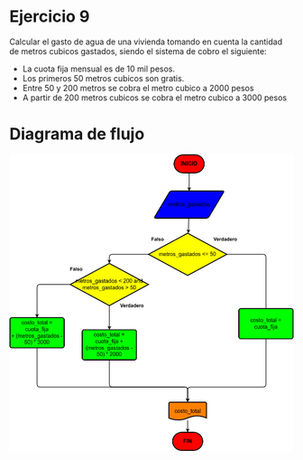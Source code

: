 # Ejercicio 9

Calcular el gasto de agua de una vivienda tomando en cuenta la cantidad de metros cubicos gastados, siendo el sistema de cobro el siguiente:

- La cuota fija mensual es de 10 mil pesos.
- Los primeros 50 metros cubicos son gratis.
- Entre 50 y 200 metros se cobra el metro cubico a 2000 pesos
- A partir de 200 metros cubicos se cobra el metro cubico a 3000 pesos

# Diagrama de flujo

![Diagrama](gasto-agua.png)
